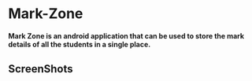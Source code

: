 # Mark-Zone

#### Mark Zone is an android application that can be used to store the mark details of all the students in a single place.




## ScreenShots



